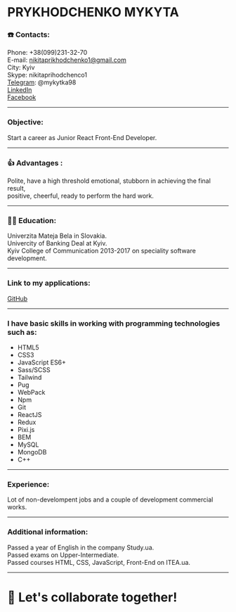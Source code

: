 # PRYKHODCHENKO MYKYTA
  
### ☎️ Contacts:  
  
Phone:     +38(099)231-32-70  
E-mail:    nikitaprikhodchenko1@gmail.com  
City:      Kyiv  
Skype:     nikitaprihodchenco1  
[Telegram](https://t.me/mykytka98): @mykytka98  
[LinkedIn](https://www.linkedin.com/in/mykytaprykhodchenko)  
[Facebook](https://facebook.com/mykyta.prykhodchenko)  

* * *   

### Objective:  
  
Start a career as Junior React Front-End Developer.  

* * *   

### 👍 Advantages :  
  
Polite, have a high threshold emotional, stubborn in achieving the final result,  
positive, cheerful, ready to perform the hard work.  

* * *   

### 👨‍🎓 Education:  
  
Univerzita Mateja Bela in Slovakia.  
Univercity of Banking Deal at Kyiv.  
Kyiv College of Communication 2013-2017 on speciality software development.  

* * *   

### Link to my applications:  
  
[GitHub](https://github.com/prykhodchenkomykyta)  

* * *   

### I have basic skills in working with programming technologies such as:  
  
* HTML5  
* CSS3  
* JavaScript ES6+  
* Sass/SCSS  
* Tailwind  
* Pug  
* WebPack  
* Npm  
* Git  
* ReactJS  
* Redux  
* Pixi.js  
* BEM  
* MySQL  
* MongoDB  
* С++  

* * *   

### Experience:  
  
Lot of non-develompent jobs and a couple of development commercial works.  

* * *   

### Additional information:  
  
Passed a year of English in the company Study.ua.  
Passed exams on Upper-Intermediate.  
Passed courses HTML, CSS, JavaScript, Front-End on ITEA.ua.  

* * *   

# 🤝 Let's collaborate together!
